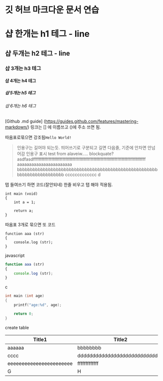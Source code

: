 # 깃 허브 마크다운 문서 연습



# 샵 한개는 h1 테그 - line
## 샵 두개는 h2 테그 - line
### 샵 3개는 h3 테그
#### 샵 4개는 h4 테그
##### 샵 5개는 h5 테그
###### 샵 6개는 h6 테그



[Github .md guide] (https://guides.github.com/features/mastering-markdown/)
링크는 [] 에 이름쓰고 ()에 주소 쓰면 됨.


따옴표로묶으면 강조됨`Hello World!` 


> 인용구는 길어야 되는듯. 띄어쓰기로 구분되고 길면 다음줄, 기준에 안차면 안넘어감
> 인용구 표시
> test
> from alaveiw.....
> blockquate? asdfasdffffffffffffffffffffffffffffffffffffffffffffffffffffffffffffffffffffffffffffffff
> aaaaaaaaaaaaaaaaaaaaaaa
> bbbbbbbbbbbbbbbbbbbbbbbbbbbbbbbbbbbbbbbbbbbbbbbbbbbbbbbbbbbbbbbbbbbbbbbb
> ccccccccccccc
> d



탭 들여쓰기 하면 코드(잘안되네)	 한줄 비우고 탭 해야 적용됨.

	int main (void)
	{
		int a = 1;
		
		return a;
	}


따옴표 3개로 묶으면 또 코드
```
function aaa (str)
{
	console.log (str);
}
```

javascript
```javascript
function aaa (str)
{
	console.log (str);
}
```

c
```c
int main (int age)
{
	printf("age:%d", age);

	return 0;
}
```


create table

Title1 | Title2
----- | -----
aaaaaa | bbbbbbbb
cccc|ddddddddddddddddddddddddddddd
eeeeeeeeeeeeeeeeeeeeeee|fffffffffffff
G|H


